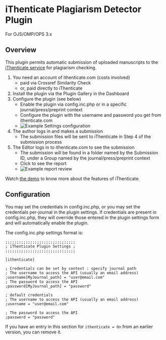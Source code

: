 # iThenticate Plagiarism Detector Plugin

For OJS/OMP/OPS 3.x

## Overview

This plugin permits automatic submission of uploaded manuscripts to the [iThenticate service](http://www.ithenticate.com/) for plagiarism checking.
1. You need an account of ithenticate.com (costs involved)
   * paid via Crossref Similarity Check
   * or, paid directly to iThenticate
2. Install the plugin via the Plugin Gallery in the Dashboard
3. Configure the plugin (see below)
   * Enable the plugin via config.inc.php or in a specific journal/press/preprint context
   * Configure the plugin with the username and password you get from ithenticate.com
   * ![Example Settings configuration](ithenticate-settings.png)
4. The author logs in and makes a submission
   * The submission files will be sent to iThenticate in Step 4 of the submission process
5. The Editor logs in to ithenticate.com to see the submission
   * The submission will be found in a folder named by the Submission ID, under a Group named by the journal/press/preprint context
   * Click to see the report
   * ![Example report review](ithenticate-report.png)

Watch [the demo](https://www.ithenticate.com/demo) to know more about the features of iThenticate.

## Configuration

You may set the credentials in config.inc.php, or you may set the credentials per-journal in the plugin settings.  If credentials are present in config.inc.php, they will override those entered in the plugin settings form and will automatically enable the plugin.

The config.inc.php settings format is:

```
;;;;;;;;;;;;;;;;;;;;;;;;;;;;;;;
; iThenticate Plugin Settings ;
;;;;;;;;;;;;;;;;;;;;;;;;;;;;;;;

[ithenticate]

; Credentials can be set by context : specify journal path
; The username to access the API (usually an email address)
;username[MyJournal_path] = "user@email.com"
; The password to access the API
;password[MyJournal_path] = "password"

; default credentials
; The username to access the API (usually an email address)
;username = "user@email.com"

; The password to access the API
;password = "password"
```

If you have an entry in this section for `ithenticate = On` from an earlier version, you can remove it.
